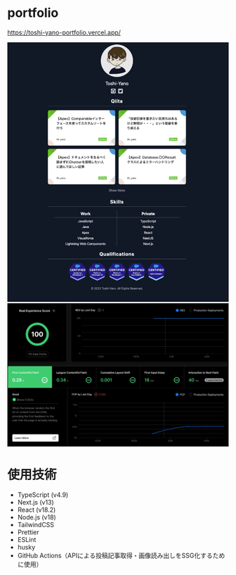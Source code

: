 # portfolio

https://toshi-yano-portfolio.vercel.app/

![デモ画像](@Image/README/2023-01-18-08-42-11.png)
![分析](@Image/README/2023-01-18-08-49-13.png)

# 使用技術
- TypeScript (v4.9)
- Next.js (v13)
- React (v18.2)
- Node.js (v18)
- TailwindCSS
- Prettier
- ESLint
- husky
- GitHub Actions（APIによる投稿記事取得・画像読み出しをSSG化するために使用）